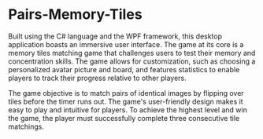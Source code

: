 # Pairs-Memory-Tiles

Built using the C# language and the WPF framework, this desktop application boasts an immersive user interface. The game at its core is a memory tiles matching game that challenges users to test their memory and concentration skills. The game allows for customization, such as choosing a personalized avatar picture and board, and features statistics to enable players to track their progress relative to other players.

The game objective is to match pairs of identical images by flipping over tiles before the timer runs out. The game's user-friendly design makes it easy to play and intuitive for players. To achieve the highest level and win the game, the player must successfully complete three consecutive tile matchings.
